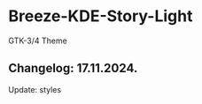 # Breeze-KDE-Story-Light
GTK-3/4 Theme

Changelog: 17.11.2024.
-----------------------

Update: styles
